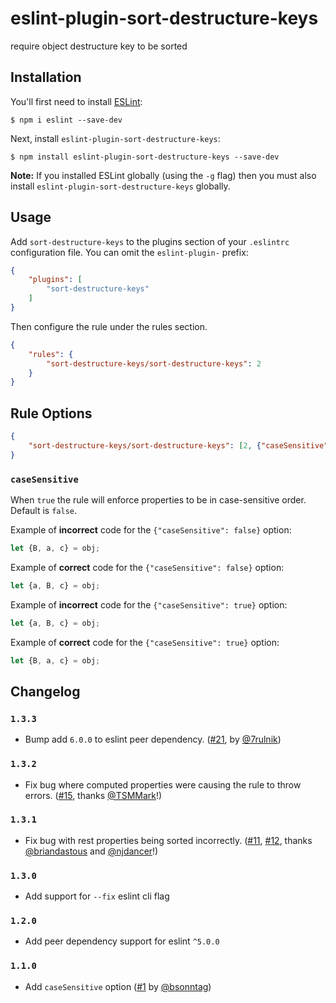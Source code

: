 # eslint-plugin-sort-destructure-keys

require object destructure key to be sorted

## Installation

You'll first need to install [ESLint](http://eslint.org):

```
$ npm i eslint --save-dev
```

Next, install `eslint-plugin-sort-destructure-keys`:

```
$ npm install eslint-plugin-sort-destructure-keys --save-dev
```

**Note:** If you installed ESLint globally (using the `-g` flag) then you must also install `eslint-plugin-sort-destructure-keys` globally.

## Usage

Add `sort-destructure-keys` to the plugins section of your `.eslintrc` configuration file. You can omit the `eslint-plugin-` prefix:

```json
{
    "plugins": [
        "sort-destructure-keys"
    ]
}
```


Then configure the rule under the rules section.

```json
{
    "rules": {
        "sort-destructure-keys/sort-destructure-keys": 2
    }
}
```

## Rule Options

```json
{
    "sort-destructure-keys/sort-destructure-keys": [2, {"caseSensitive": false}]
}
```

### `caseSensitive`

When `true` the rule will enforce properties to be in case-sensitive order. Default is `false`.

Example of **incorrect** code for the `{"caseSensitive": false}` option:

```js
let {B, a, c} = obj;
```

Example of **correct** code for the `{"caseSensitive": false}` option:

```js
let {a, B, c} = obj;
```

Example of **incorrect** code for the `{"caseSensitive": true}` option:

```js
let {a, B, c} = obj;
```

Example of **correct** code for the `{"caseSensitive": true}` option:

```js
let {B, a, c} = obj;
```

## Changelog

### `1.3.3`

- Bump add `6.0.0` to eslint peer dependency. ([#21], by [@7rulnik])

[#21]: https://github.com/mthadley/eslint-plugin-sort-destructure-keys/pull/21
[@7rulnik]: https://github.com/7rulnik

### `1.3.2`

- Fix bug where computed properties were causing the rule to throw errors. ([#15], thanks [@TSMMark]!)

[#15]: https://github.com/mthadley/eslint-plugin-sort-destructure-keys/issues/15
[@TSMMark]: https://github.com/TSMMark

### `1.3.1`

- Fix bug with rest properties being sorted incorrectly. ([#11], [#12], thanks [@briandastous] and [@njdancer]!)

[#11]: https://github.com/mthadley/eslint-plugin-sort-destructure-keys/issues/11
[@briandastous]: https://github.com/briandastous
[#12]: https://github.com/mthadley/eslint-plugin-sort-destructure-keys/pull/12
[@njdancer]: https://github.com/njdancer

### `1.3.0`

- Add support for `--fix` eslint cli flag

### `1.2.0`

- Add peer dependency support for eslint `^5.0.0`

### `1.1.0`

- Add `caseSensitive` option ([#1] by [@bsonntag])

[#1]: https://github.com/mthadley/eslint-plugin-sort-destructure-keys/pull/1
[@bsonntag]: https://github.com/bsonntag
